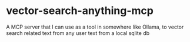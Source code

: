 # vector-search-anything-mcp
A MCP server that I can use as a tool in somewhere like Ollama, to vector search related text from any user text from a local sqlite db
